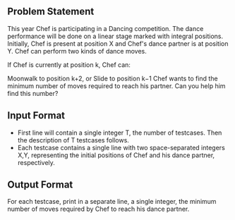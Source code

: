 ## Problem Statement
This year Chef is participating in a Dancing competition. The dance performance will be done on a linear stage marked with integral positions. Initially, Chef is present at position X and Chef's dance partner is at position Y. Chef can perform two kinds of dance moves.

If Chef is currently at position k, Chef can:

Moonwalk to position k+2, or
Slide to position k−1
Chef wants to find the minimum number of moves required to reach his partner. Can you help him find this number?

## Input Format
* First line will contain a single integer T, the number of testcases. Then the description of T testcases follows.
* Each testcase contains a single line with two space-separated integers X,Y, representing the initial positions of Chef and his dance partner, respectively.

## Output Format
For each testcase, print in a separate line, a single integer, the minimum number of moves required by Chef to reach his dance partner.
